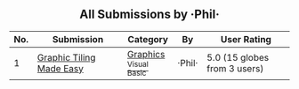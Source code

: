 ﻿<div align="center">

## All Submissions by ·Phil·

</div>

No.  | Submission | Category | By   | User Rating
---- | ---------- | -------- | ---- | -----------
1 | [Graphic Tiling Made Easy<br />](https://github.com/Planet-Source-Code/phil-graphic-tiling-made-easy__1-69354) | [Graphics<br /><sup>Visual Basic</sup>](../ByCategory/graphics__1-46.md) | ·Phil· | 5.0 (15 globes from 3 users)

